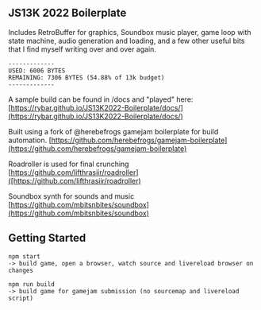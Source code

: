 ## JS13K 2022 Boilerplate

Includes RetroBuffer for graphics, Soundbox music player, game loop with state machine, audio generation and loading, and a few other useful bits that I find myself writing over and over again.

```
-------------
USED: 6006 BYTES
REMAINING: 7306 BYTES (54.88% of 13k budget)
-------------
```

A sample build can be found in /docs
and "played" here:  
[https://rybar.github.io/JS13K2022-Boilerplate/docs/](https://rybar.github.io/JS13K2022-Boilerplate/docs/)


Built using a fork of @herebefrogs gamejam boilerplate for build automation.
[https://github.com/herebefrogs/gamejam-boilerplate](https://github.com/herebefrogs/gamejam-boilerplate)

Roadroller is used for final crunching
[https://github.com/lifthrasiir/roadroller]([https://github.com/lifthrasiir/roadroller)

Soundbox synth for sounds and music
[https://github.com/mbitsnbites/soundbox](https://github.com/mbitsnbites/soundbox)


Getting Started
---------------

```
npm start
-> build game, open a browser, watch source and livereload browser on changes

npm run build
-> build game for gamejam submission (no sourcemap and livereload script)

```

